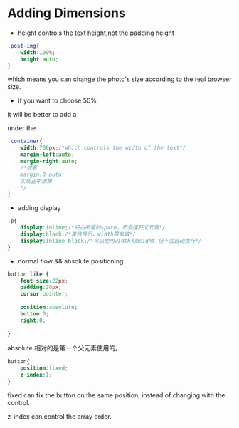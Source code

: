 # Adding Dimensions

+ height controls the text height,not the padding height

```css
.post-img{
    width:100%;
    height:auto;
}
```

which means you can change the photo's size according to the real browser size.

+ if you want to choose 50%

it will be better to add a <div> under the <body> 

```css
.container{
    width:700px;/*which controls the width of the text*/
    margin-left:auto;
    margin-right:auto;
    /*或者
    margin:0 auto;
    实现正中效果
    */
}
```

+ adding display

```css
.p{
    display:inline;/*只占所需的space，不会撑开父元素*/
    display:block;/*单独换行，width等有效*/
    display:inline-block;/*可以使用width和height,但不会自动换行*/
}
```

+ normal flow && absolute positioning

```css
button like {
    font-size:22px;
    padding:20px;
    cursor:pointer;
    
    position:absolute;
    bottom:0;
    right:0;
    
}
```

absolute 相对的是第一个父元素使用的。

```css
button{
    position:fixed;
    z-index:1;
}
```

fixed can fix the button on the same position, instead of changing with the control.

z-index  can control the array order.
